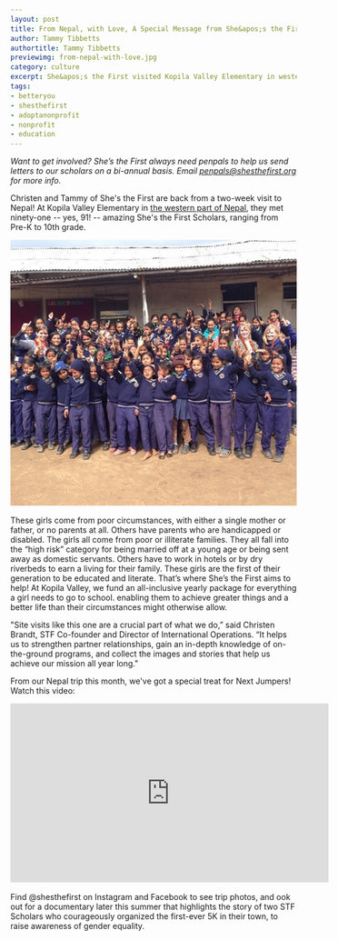 ```yaml
---
layout: post
title: From Nepal, with Love, A Special Message from She&apos;s the First
author: Tammy Tibbetts
authortitle: Tammy Tibbetts
previewimg: from-nepal-with-love.jpg
category: culture
excerpt: She&apos;s the First visited Kopila Valley Elementary in western Nepal - here's an update, along with an amazing message for Next Jumpers from the kids.
tags:
- betteryou
- shesthefirst
- adoptanonprofit
- nonprofit
- education
---
```


*Want to get involved? She’s the First always need penpals to help us send letters to our scholars on a bi-annual basis. Email penpals@shesthefirst.org for more info.*

Christen and Tammy of She&apos;s the First are back from a two-week visit to Nepal!  At Kopila Valley Elementary in <a href="https://www.google.com/maps/place/Kopila+Valley+School/@28.5249067,82.5919131,8z/data=!4m2!3m1!1s0x39a285ffbf5fb2bf:0x14c2cb4dd606a0b6" target="_blank">the western part of Nepal</a>, they met ninety-one -- yes, 91! -- amazing She's the First Scholars, ranging from Pre-K to 10th grade.

![She&apos;s the First with students from Kopila Valley Elementary!](/images/from-nepal-with-love.jpg)

These girls come from poor circumstances, with either a single mother or father, or no parents at all. Others have parents who are handicapped or disabled. The girls all come from poor or illiterate families. They all fall into the “high risk” category for being married off at a young age or being sent away as domestic servants. Others have to work in hotels or by dry riverbeds to earn a living for their family. These girls are the first of their generation to be educated and literate.  That’s where She’s the First aims to help!  At Kopila Valley, we fund an all-inclusive yearly package for everything a girl needs to go to school. enabling them to achieve greater things and a better life than their circumstances might otherwise allow.

"Site visits like this one are a crucial part of what we do,” said Christen Brandt, STF Co-founder and Director of International Operations. “It helps us to strengthen partner relationships, gain an in-depth knowledge of on-the-ground programs, and collect the images and stories that help us achieve our mission all year long."

From our Nepal trip this month, we've got a special treat for Next Jumpers!  Watch this video:

<iframe width="560" height="315" src="https://www.youtube.com/embed/gds1-nQ-IwA?list=UU8jY0hBPIhe9zB0vDwG-ONw" frameborder="0" allowfullscreen></iframe>

Find @shesthefirst on Instagram and Facebook to see trip photos, and ook out for a documentary later this summer that highlights the story of two STF Scholars who courageously organized the first-ever 5K in their town, to raise awareness of gender equality.